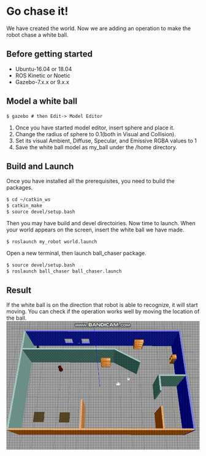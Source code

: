 # Go chase it!
We have created the world. Now we are adding an operation to make the robot chase a white ball.

## Before getting started
* Ubuntu-16.04 or 18.04  
* ROS Kinetic or Noetic
* Gazebo-7.x.x or 9.x.x

## Model a white ball
```console
$ gazebo # then Edit-> Model Editor
```
1. Once you have started model editor, insert sphere and place it.
2. Change the radius of sphere to 0.1(both in Visual and Collision).
3. Set its visual Ambient, Diffuse, Specular, and Emissive RGBA values to 1
4. Save the white ball model as my_ball under the /home directory.

## Build and Launch
Once you have installed all the prerequisites, you need to build the packages.
```console
$ cd ~/catkin_ws
$ catkin_make
$ source devel/setup.bash
```
Then you may have build and devel directoiries. Now time to launch. When your world appears on the screen, insert the white ball we have made.
```console
$ roslaunch my_robot world.launch
```
Open a new terminal, then launch ball_chaser package.
```console
$ source devel/setup.bash
$ roslaunch ball_chaser ball_chaser.launch
```

## Result
If the white ball is on the direction that robot is able to recognize, it will start moving. You can check if the operation works well by moving the location of the ball.
<img src="bandicam-2024-05-26-21-21-48-393.gif" alt="simulation" style="width:600px;"/>   
